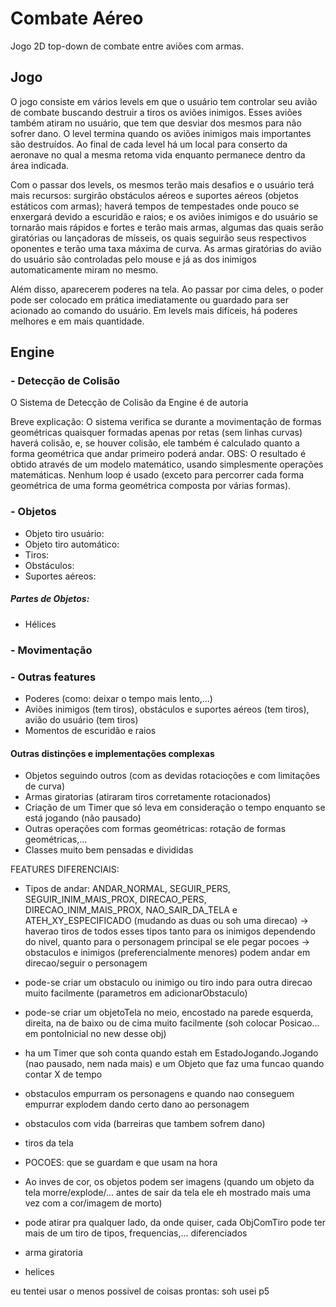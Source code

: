 # Combate Aéreo
Jogo 2D top-down de combate entre aviões com armas.

## Jogo

O jogo consiste em vários levels em que o usuário tem controlar seu avião de combate buscando destruir a tiros os aviões inimigos. Esses aviões também atiram no usuário, que tem que desviar dos mesmos para não sofrer dano. O level termina quando os aviões inimigos mais importantes são destruídos. Ao final de cada level há um local para conserto da aeronave no qual a mesma retoma vida enquanto permanece dentro da área indicada.

Com o passar dos levels, os mesmos terão mais desafios e o usuário terá mais recursos: surgirão obstáculos aéreos e suportes aéreos (objetos estáticos com armas); haverá tempos de tempestades onde pouco se enxergará devido a escuridão e raios; e os aviões inimigos e do usuário se tornarão mais rápidos e fortes e terão mais armas, algumas das quais serão giratórias ou lançadoras de mísseis, os quais seguirão seus respectivos oponentes e terão uma taxa máxima de curva. As armas giratórias do avião do usuário são controladas pelo mouse e já as dos inimigos automaticamente miram no mesmo.

Além disso, aparecerem poderes na tela. Ao passar por cima deles, o poder pode ser colocado em prática imediatamente ou guardado para ser acionado ao comando do usuário. Em levels mais difíceis, há poderes melhores e em mais quantidade.
<br/>

## Engine
### - Detecção de Colisão
O Sistema de Detecção de Colisão da Engine é de autoria 

Breve explicação: O sistema verifica se durante a movimentação de formas geométricas quaisquer formadas apenas por retas (sem linhas curvas) haverá colisão, e, se houver colisão, ele também é calculado quanto a forma geométrica que andar primeiro poderá andar.
OBS: O resultado é obtido através de um modelo matemático, usando simplesmente operações matemáticas. Nenhum loop é usado (exceto para percorrer cada forma geométrica de uma forma geométrica composta por várias formas).

### - Objetos
* Objeto tiro usuário:
* Objeto tiro automático:
* Tiros:
* Obstáculos:
* Suportes aéreos:
##### Partes de Objetos:
* Hélices

### - Movimentação

### - Outras features
 - Poderes (como: deixar o tempo mais lento,...)
 - Aviões inimigos (tem tiros), obstáculos e suportes aéreos (tem tiros), avião do usuário (tem tiros)
 - Momentos de escuridão e raios

#### Outras distinções e implementações complexas
 - Objetos seguindo outros (com as devidas rotacioções e com limitações de curva)
 - Armas giratorias (atiraram tiros corretamente rotacionados)
 - Criação de um Timer que só leva em consideração o tempo enquanto se está jogando (não pausado)
 - Outras operações com formas geométricas: rotação de formas geométricas,...
 - Classes muito bem pensadas e divididas





FEATURES DIFERENCIAIS:
 - Tipos de andar: ANDAR_NORMAL, SEGUIR_PERS, SEGUIR_INIM_MAIS_PROX, DIRECAO_PERS, DIRECAO_INIM_MAIS_PROX, NAO_SAIR_DA_TELA e ATEH_XY_ESPECIFICADO (mudando as duas ou soh uma direcao)
    -> haverao tiros de todos esses tipos tanto para os inimigos dependendo do nivel, quanto para o personagem principal se ele pegar pocoes
    -> obstaculos e inimigos (preferencialmente menores) podem andar em direcao/seguir o personagem
 - pode-se criar um obstaculo ou inimigo ou tiro indo para outra direcao muito facilmente (parametros em adicionarObstaculo)
 - pode-se criar um objetoTela no meio, encostado na parede esquerda, direita, na de baixo ou de cima muito facilmente (soh colocar Posicao... em pontoInicial no new desse obj)
 - ha um Timer que soh conta quando estah em EstadoJogando.Jogando (nao pausado, nem nada mais) e um Objeto que faz uma funcao quando contar X de tempo
 - obstaculos empurram os personagens e quando nao conseguem empurrar explodem dando certo dano ao personagem
 - obstaculos com vida (barreiras que tambem sofrem dano)
 - tiros da tela
 - POCOES: que se guardam e que usam na hora
 - Ao inves de cor, os objetos podem ser imagens (quando um objeto da tela morre/explode/... antes de sair da tela ele eh mostrado mais uma vez com a cor/imagem de morto)

 - pode atirar pra qualquer lado, da onde quiser, cada ObjComTiro pode ter mais de um tiro de tipos, frequencias,... diferenciados
 - arma giratoria
 - helices

eu tentei usar o menos possivel de coisas prontas: soh usei p5
